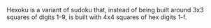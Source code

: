 Hexoku is a variant of sudoku that, instead of being built around 3x3 squares of digits 1-9, is built with 4x4 squares of hex digits 1-f.

